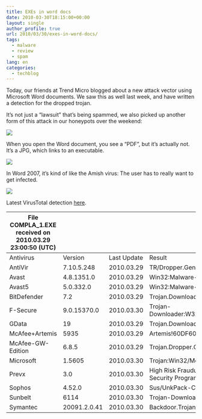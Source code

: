```yaml
---
title: EXEs in word docs
date: 2010-03-30T18:15:00+00:00
layout: single
author_profile: true
url: 2010/03/30/exes-in-word-docs/
tags:
  - malware
  - review
  - spam
lang: en
categories: 
  - techblog
---
```

Today, our friends at Trend Micro blogged about a new attack vector using Microsoft Word documents. We saw this as well last week, and have written a detection for the dropped trojan.

It’s not just a “lawsuit” that’s being spammed, we also picked up another form of this attack in our honeypots over the weekend:

![](/images/2010/03/wordvector182312388.png)

When you open the Word document, you see a “PDF”, but it’s actually not. It’s a JPG, which links to an executable.

![](/images/2010/03/document12381231231238.png)

In Word 2007, it’s kind of like the Amish virus: The user has to really want to get infected.

![](/images/2010/03/openpackage12388.png)

Latest VirusTotal detection [here](http://www.virustotal.com/analisis/3a3e521cdf84c32035f64821be844599253d5f3567199e2acced7178267a3252-1269903650).

|        File COMPLA_1.EXE received on 2010.03.29 23:00:50 (UTC)      |                          |                         |                                                   |
|---------------------------------------------------------------------|--------------------------|-------------------------|---------------------------------------------------|
|        Antivirus                                                    |        Version           |        Last Update      |        Result                                     |
|        AntiVir                                                      |        7.10.5.248        |        2010.03.29       |        TR/Dropper.Gen                             |
|        Avast                                                        |        4.8.1351.0        |        2010.03.29       |        Win32:Malware-gen                          |
|        Avast5                                                       |        5.0.332.0         |        2010.03.29       |        Win32:Malware-gen                          |
|        BitDefender                                                  |        7.2               |        2010.03.29       |        Trojan.Downloader.JMZC                     |
|        F-Secure                                                     |        9.0.15370.0       |        2010.03.30       |        Trojan-Downloader:W32/Lapurd.E             |
|        GData                                                        |        19                |        2010.03.29       |        Trojan.Downloader.JMZC                     |
|        McAfee+Artemis                                               |        5935              |        2010.03.29       |        Artemis!60DF604563A1                       |
|        McAfee-GW-Edition                                            |        6.8.5             |        2010.03.29       |        Trojan.Dropper.Gen                         |
|        Microsoft                                                    |        1.5605            |        2010.03.30       |        Trojan:Win32/Meredrop                      |
|        Prevx                                                        |        3.0               |        2010.03.30       |        High Risk Fraudulent Security Program      |
|        Sophos                                                       |        4.52.0            |        2010.03.30       |        Sus/UnkPack-C                              |
|        Sunbelt                                                      |        6114              |        2010.03.30       |        Trojan-Downloader                          |
|        Symantec                                                     |        20091.2.0.41      |        2010.03.30       |        Backdoor.Trojan                            |